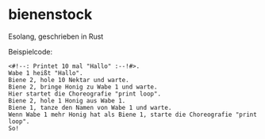 # bienenstock
 Esolang, geschrieben in Rust


Beispielcode:

	<#!--: Printet 10 mal "Hallo" :--!#>.
	Wabe 1 heißt "Hallo".
	Biene 2, hole 10 Nektar und warte.
	Biene 2, bringe Honig zu Wabe 1 und warte.
	Hier startet die Choreografie "print loop".
	Biene 2, hole 1 Honig aus Wabe 1.
	Biene 1, tanze den Namen von Wabe 1 und warte.
	Wenn Wabe 1 mehr Honig hat als Biene 1, starte die Choreografie "print loop".
	So!

